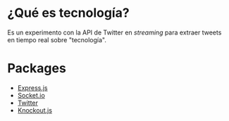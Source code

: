 ¿Qué es tecnología?
===================

Es un experimento con la API de Twitter en *streaming* para extraer tweets en  tiempo real sobre "tecnología".

# Packages

* [Express.js](http://expressjs.com/)
* [Socket.io](http://socket.io)
* [Twitter](https://github.com/desmondmorris/node-twitter)
* [Knockout.js](http://knockoutjs.com/)
